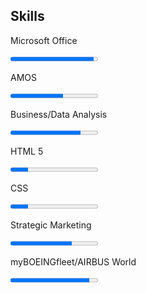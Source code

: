 <section id="skills">
    <h2>Skills</h2>
    <div class="skills-container">
        <div class="skill">
            <p>Microsoft Office</p>
            <progress value="95" max="100"></progress>
        </div>
        <div class="skill">
            <p>AMOS</p>
            <progress value="60" max="100"></progress>
        </div>
        <div class="skill">
            <p>Business/Data Analysis</p>
            <progress value="80" max="100"></progress>
        </div>
        <div class="skill">
            <p>HTML 5</p>
            <progress value="20" max="100"></progress>
        </div>
        <div class="skill">
            <p>CSS</p>
            <progress value="20" max="100"></progress>
        </div>
        <div class="skill">
            <p>Strategic Marketing</p>
            <progress value="70" max="100"></progress>
        </div>
        <div class="skill">
            <p>myBOEINGfleet/AIRBUS World</p>
            <progress value="90" max="100"></progress>
        </div>
    </div>
</section>
